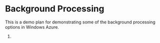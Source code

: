 Background Processing
=====================

This is a demo plan for demonstrating some of the background processing options in Windows Azure.

1. 
